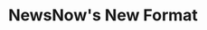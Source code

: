 ---
title: NewsNow's New Format
hero: /img/nncover.png
thumb: /img/untitled-4.png
category: Design & Development
year: 2020
description: Redesigning a 24-year-old news platform serving millions whilst keeping loyal users happy
meta_description: Redesigning a 24-year-old news platform serving millions whilst keeping loyal users happy
impact: >-
  Transformed a 24-year-old platform from "dystopian Craigslist" into a modern, accessible news aggregator whilst improving user satisfaction. Established design as a strategic function, shifting NewsNow from engineering-led assumptions to evidence-based, user-informed decisions.
summary: >-
  I inherited a 24-year-old news platform that looked like it was built in 1997. Because it was. The challenge: make it contemporary without breaking workflows that millions of users relied on daily.

  
  **My role:** Sole designer initially (later hired and managed a UI designer), front-end developer building the Vue.js implementation, [user researcher](https://emilsmith.pro/work/case-studies/newsnow-user-research-initiative), and product strategist working directly with CEO/COO.

summaryImages:
  - src: /img/1-z_7uafpbcxd-6i5g7tl49q.webp
    caption: The original NewsNow website from 1995
  - src: /img/www-screenshots.staging.newsnow.co-1.png
    caption: NewsNow's website when I inherited it
  - src: /img/reskin.png
    caption: My initial straight-to-code reskin
  - src: /img/screenshot-2023-06-23-at-22-01-38-newsnow-the-independent-news-discovery-platform.png
    caption: The New Format - final result on desktop
  - src: /img/screenshot-2023-06-23-at-22-02-28-world-news-latest-world-news-newsnow.png
    caption: Latest news view - maintaining information density
  - src: /img/screenshot-2023-06-23-at-22-02-54-world-news-latest-world-news-newsnow.jpg
    caption: Mobile experience - first time ever
  - src: /img/screenshot-2023-06-23-at-22-03-07-world-news-latest-world-news-newsnow.jpg
    caption: Compact view for power users
background: >-
  Over 20+ years of constant iteration, NewsNow had accumulated technical debt and design decisions that made sense in 1997 but not in 2019. The existing design wasn't flexible enough to accommodate planned improvements to functionality. We needed both a fresh coat of paint and a rethink of the foundations underneath.


  Beyond the visual lift, there was scope for a complete redesign using an initial reskin as the foundation. The New Format would be a large undertaking with multiple stages of iteration and research.
goals: >-
  The new design needed to:


  - Give the product an aesthetic lift, bringing it in line with contemporary standards
  - Adhere to WCAG AA accessibility standards where possible
  - Be modular, flexible, and scalable to accommodate complex future features
  - Retain high browser compatibility for diverse users in developing countries
  - Work on feature phones using Opera Mini with extreme data saving enabled
  - Most critically: improve the experience without alienating millions of loyal, long-standing users
goalsImages:
  - src: /img/NNnewFormat.jpg
    caption: NewsNow's New Format
method: >-
  ### Initial Reskin and Research Foundation
  
  I started with a straight-to-code reskin of the existing design using NewsNow's in-house containerised development platform. This gave us a stable foundation whilst I conducted the company's [first user research initiative in 25 years](https://emilsmith.pro/work/case-studies/newsnow-user-research-initiative).

  
  The research was more revealing than expected. Over 6000+ survey responses across the UK, US, and Nigeria, plus moderated interviews, uncovered something crucial: **NewsNow wasn't one global platform—it was three distinct regional products.**


  - **UK users:** Predominantly older, obsessed with football, wanted dense headline lists for granular coverage
  - **US users:** Mixed demographics, broader interests across politics, business, and entertainment  
  - **Nigerian users:** Younger, mobile-only on feature phones via Opera Mini, following Premier League football and Nigerian politics


  This fundamentally informed every design decision that followed.

  
  ### Competitor Analysis: Learning from Reddit's Mistakes
  
  NewsNow shared many parallels with Reddit: long feeds of headlines across endless topics, algorithmically sorted, with a dedicated userbase attached to specific workflows. Reddit had recently undergone a major redesign that generated massive backlash, so I conducted a thorough analysis of their process, outcomes, and user reactions.

  
  > **The key lesson: users weren't resistant to change—they were terrified of losing functionality.**

  
  Reddit had forced a single new design on everyone. I took a different approach: instead of choosing between modern and classic designs, I built both—plus a third option.


  **Three layout modes:**

  - **Card View:** Modern, image-heavy for newcomers comfortable with social media patterns

  - **Classic View:** Original list density for power users with established workflows  

  - **Compact View:** Ultra-high density for users who wanted to scan maximum headlines quickly

  
  This was NewsNow's first time hosting images after decades of text-only headlines. The research showed most users would embrace this—as long as we preserved access to their preferred workflows.

  
  ### Design System: Atomic Principles

  
  I employed atomic design principles to create a modular, component-based system in Figma with standardised tokens for measurements, colours, and typography. Components used BEM-style naming conventions for all UI elements, templates, and pages. The design was carefully tested against WCAG accessibility guidelines to ensure sufficient colour contrast ratios, font sizes, and interactive element distinction.


  Working closely with the senior front-end developer on the system structure was crucial since I'd also be building much of the implementation. We collaborated as equals on discussions around stacks, tooling, and coding practices, using those decisions to inform the functionality we could include in the design.

  
  ### Technical Implementation: Vue.js on Legacy Infrastructure

  
  I rebuilt the entire front-end in server-side rendered Vue.js with VueX state management whilst maintaining the existing Perl backend. This wasn't a simple framework conversion—the technical constraints were significant:


  - Maintain SEO performance for millions of indexed pages

  - Ensure compatibility with Opera Mini on feature phones (for Nigerian users on limited data)

  - Create a component system that developers would actually want to use

  - Support browsers and devices from a decade ago

  
  **My solution:** Progressive enhancement with CSS feature queries to serve appropriate experiences without breaking anything. I also devised a new device-detection system using media queries and support queries in CSS, replacing the complex JavaScript-heavy matrix that previously required individual support for each device type. This dramatically simplified maintenance.

  
  ### Brand Development

  
  Since NewsNow had never devoted time to formal brand identity, I worked with senior management through multiple brainstorming sessions to develop preliminary brand guidelines. This included defining brand values, identity, and ethos, plus visual elements like typographic rules, a new colour palette, and logo guidelines. The visual aspects were intended to evolve throughout the design process, but defining core brand values was instrumental in subsequent design decisions.

  
  ### Rollout Strategy

  
  Learning from Reddit's mistakes, I developed a transparent rollout approach:


  - Published a [Medium post explaining the changes and reasoning](https://medium.com/newsnow/welcome-to-the-newsnow-redesign-925ccdf008f8)

  - Implemented in-app feedback mechanisms with Hotjar, with responses guaranteed from myself and the Editor in Chief

  - Staggered rollout ensuring feature parity before site-wide launch

  - Maintained the old design as a fallback option (old.reddit.com style)


  The feedback inbox was shared between myself and editorial, since much of what we received concerned content rather than design. This collaborative approach helped us respond quickly and appropriately to user concerns.
methodImages: []
results: >-
  The redesign succeeded by every measure we could track. User satisfaction metrics improved steadily throughout rollout via our in-app feedback mechanisms. We received positive feedback from both new users (who found it more approachable) and power users (who retained access to their preferred workflows).

  
  > **We'd built a foundation that could evolve.** The design system enabled rapid iteration on new features. The Vue.js architecture made development faster and more predictable. The research programme became an ongoing capability informing all subsequent product decisions.

  
  Most importantly, I transformed NewsNow from engineering-led decisions to user-informed design, from assumptions to evidence, from reactive changes to strategic planning. Design became a strategic function rather than an afterthought.

  
  **Looking back:** I'd have conducted user research even earlier to challenge more legacy assumptions from the start. But given the constraints—redesigning a 24-year-old platform serving millions whilst maintaining backwards compatibility with feature phones—this was the largest, most complex, and highest quality piece of work I'd delivered at that point in my career.
---